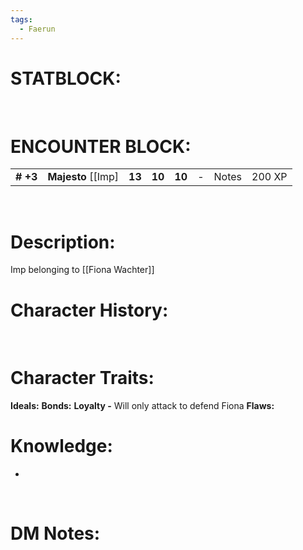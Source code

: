 ```yaml
---
tags:
  - Faerun
---
```


# **STATBLOCK:**

 

# **ENCOUNTER BLOCK:**

|           |                       |        |        |        |     |       |        |
|-----------|-----------------------|--------|--------|--------|-----|-------|--------|
| **\# +3** | **Majesto** \[\[Imp\] | **13** | **10** | **10** | \-  | Notes | 200 XP |

 

# **Description:**

Imp belonging to [[Fiona Wachter]]

# **Character History:**

 
# **Character Traits:** 

**Ideals:**
**Bonds:** **Loyalty -** Will only attack to defend Fiona 
**Flaws:**
 

# **Knowledge:**

-    

 

# **DM Notes:**

 